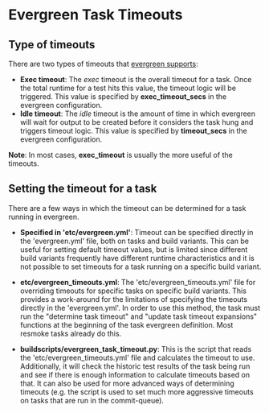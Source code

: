 # Evergreen Task Timeouts

## Type of timeouts

There are two types of timeouts that [evergreen supports](https://github.com/evergreen-ci/evergreen/wiki/Project-Commands#timeoutupdate):

-   **Exec timeout**: The _exec_ timeout is the overall timeout for a task. Once the total runtime for
    a test hits this value, the timeout logic will be triggered. This value is specified by
    **exec_timeout_secs** in the evergreen configuration.
-   **Idle timeout**: The _idle_ timeout is the amount of time in which evergreen will wait for
    output to be created before it considers the task hung and triggers timeout logic. This value
    is specified by **timeout_secs** in the evergreen configuration.

**Note**: In most cases, **exec_timeout** is usually the more useful of the timeouts.

## Setting the timeout for a task

There are a few ways in which the timeout can be determined for a task running in evergreen.

-   **Specified in 'etc/evergreen.yml'**: Timeout can be specified directly in the 'evergreen.yml' file,
    both on tasks and build variants. This can be useful for setting default timeout values, but is limited
    since different build variants frequently have different runtime characteristics and it is not possible
    to set timeouts for a task running on a specific build variant.

-   **etc/evergreen_timeouts.yml**: The 'etc/evergreen_timeouts.yml' file for overriding timeouts
    for specific tasks on specific build variants. This provides a work-around for the limitations of
    specifying the timeouts directly in the 'evergreen.yml'. In order to use this method, the task
    must run the "determine task timeout" and "update task timeout expansions" functions at the beginning
    of the task evergreen definition. Most resmoke tasks already do this.

-   **buildscripts/evergreen_task_timeout.py**: This is the script that reads the 'etc/evergreen_timeouts.yml'
    file and calculates the timeout to use. Additionally, it will check the historic test results of the
    task being run and see if there is enough information to calculate timeouts based on that. It can
    also be used for more advanced ways of determining timeouts (e.g. the script is used to set much
    more aggressive timeouts on tasks that are run in the commit-queue).
